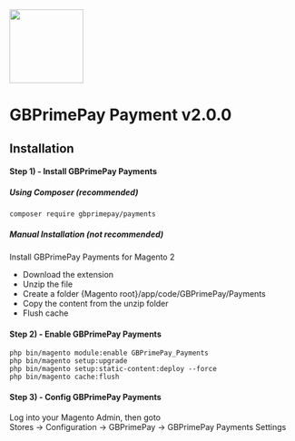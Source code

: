 <img src="https://www.globalprimepay.com/dist/images/logo.svg" width="130" />

# GBPrimePay Payment v2.0.0

## Installation

#### Step 1) -  Install GBPrimePay Payments

##### Using Composer (recommended)

```
composer require gbprimepay/payments
```

##### Manual Installation  (not recommended)
Install GBPrimePay Payments for Magento 2
 * Download the extension
 * Unzip the file
 * Create a folder {Magento root}/app/code/GBPrimePay/Payments
 * Copy the content from the unzip folder
 * Flush cache

#### Step 2) -  Enable GBPrimePay Payments
```
php bin/magento module:enable GBPrimePay_Payments
php bin/magento setup:upgrade
php bin/magento setup:static-content:deploy --force
php bin/magento cache:flush
```

#### Step 3) - Config GBPrimePay Payments
Log into your Magento Admin, then goto  
Stores -> Configuration -> GBPrimePay -> GBPrimePay Payments Settings